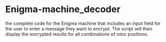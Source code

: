 # Enigma-machine_decoder
the complete code for the Enigma machine that includes an input field for the user to enter a message they want to encrypt. The script will then display the encrypted results for all combinations of rotor positions.
